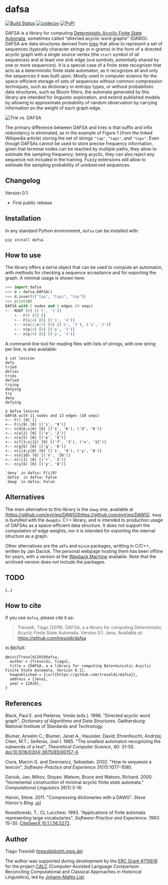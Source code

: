 # dafsa


[![Build Status](https://travis-ci.org/tresoldi/dafsa.svg?branch=master)](https://travis-ci.org/tresoldi/dafsa)
[![codecov](https://codecov.io/gh/tresoldi/dafsa/branch/master/graph/badge.svg)](https://codecov.io/gh/tresoldi/dafsa)
[![PyPI](https://img.shields.io/pypi/v/dafsa.svg)](https://pypi.org/project/dafsa)

DAFSA is a library for computing [Deterministic Acyclic Finite State Automata](https://en.wikipedia.org/wiki/Deterministic_acyclic_finite_state_automaton), sometimes called "directed acyclic word graphs" (DAWG). DAFSA are data structures derived from [tries](https://en.wikipedia.org/wiki/Trie) that allow to represent a set of sequences (typically character strings or *n*-grams) in the form of a directed acyclic graph with a single source vertex (the `start` symbol of all sequences) and at least one sink edge (`end` symbols, potentially shared by one or more sequences). It is a special case of a finite state recognizer that acts as a deterministic finite state automaton, as it recognizes all and only the sequences it was built upon. Mostly used in computer science for the space-efficient storage of sets of sequences without common compression techniques, such as dictionary or entropy types, or without probabilistic data structures, such as Bloom filters, the automata generated by this library are intended for linguistic exploration, and extend published models by allowing to approximate probability of random observation by carrying information on the weight of each graph edge.

![Trie vs. DAFSA](https://raw.githubusercontent.com/tresoldi/dafsa/master/doc/trie-vs-dafsa.png)

The primary difference between DAFSA and tries is that suffix and infix redundancy is eliminated, as in the example of Figure 1 (from the linked Wikipedia article) storing the set of strings `"tap"`, `"taps"`, and `"tops"`. Even though DAFSAs cannot be used to store precise frequency information, given that terminal nodes can be reached by multiple paths, they allow to estimate the sampling frequency; being acyclic, they can also reject any sequence not included in the training. Fuzzy extensions will allow to estimate the sampling probability of unobserved sequences.

## Changelog

Version 0.1:

  - First public release.

## Installation

In any standard Python environment, `dafsa` can be installed with:

```
pip install dafsa
```

## How to use

The library offers a `DAFSA` object that can be used to compute an automaton, with methods for checking a sequence acceptance and for exporting the graph. A minimal usage is shown here:

```python
>>> import dafsa
>>> d = dafsa.DAFSA()
>>> d.insert(["tap", "taps", "top"])
>>> print(d)
DAFSA with 5 nodes and 5 edges (0 seqs)
+-- ROOT [0] [('t', '1')]
    +-- F() [0] []
    +-- F(s|4) [0] [('s', '4')]
    +-- n(a|2;o|5) [0] [('o', '5'), ('a', '2')]
    +-- n(p|3) [0] [('p', '3')]
    +-- n(p|4) [0] [('p', '4')]
```

A command-line tool for reading files with lists of strings, with one string per line, is also available:

```
$ cat lexicon
defy
tried
defies
tries
defied
trying
denying
try
deny
defying

$ dafsa lexicon
DAFSA with 11 nodes and 13 edges (10 seqs)
+-- F() [0] []
+-- F(i|9) [0] [('i', '9')]
+-- n(d|6;s|6) [0] [('s', '6'), ('d', '6')]
+-- n(e|2) [0] [('e', '2')]
+-- n(e|5) [0] [('e', '5')]
+-- n(f|3;n|12) [0] [('f', '3'), ('n', '12')]
+-- n(g|6) [0] [('g', '6')]
+-- n(i|4;y|8) [0] [('i', '4'), ('y', '8')]
+-- n(n|10) [0] [('n', '10')]
+-- n(r|3) [0] [('r', '3')]
+-- n(y|8) [0] [('y', '8')]

`deny` in dafsa: F(i|9)
`dafsa` in dafsa: False
`dawg` in dafsa: False
```

## Alternatives

The main alternative to this library is the `dawg` one, available at [https://github.com/pytries/DAWG](https://github.com/pytries/DAWG). `dawg` is bundled with the `dwagdic` C++ library, and is intended to production usage of DAFSAs as a space-efficient data structure. It does not support the computation of edge weights, nor it is intended for exporting the internal structure as a graph.

Other alternatives are the `adfa` and `minim` packages, writting in C/C++, written by Jan Daciuk. The personal webpage hosting them has been offline for years, with a version at the [Wayback Machine](https://web.archive.org/web/20160531133017/http://galaxy.eti.pg.gda.pl/katedry/kiw/pracownicy/Jan.Daciuk/personal/minim.html) available. Note that the archived version does *not* include the packages.

## TODO

(...)

## How to cite

If you use `dafsa`, please cite it as:

> Tresoldi, Tiago (2019). DAFSA, a a library for computing Deterministic Acyclic Finite State Automata.
Version 0.1. Jena. Available at: https://github.com/tresoldi/dafsa

In BibTeX:

```
@misc{Tresoldi2019dafsa,
  author = {Tresoldi, Tiago},
  title = {DAFSA, a a library for computing Deterministic Acyclic Finite State Automata. Version 0.1},
  howpublished = {\url{https://github.com/tresoldi/dafsa}},
  address = {Jena},
  year = {2019},
}
```

## References

Black, Paul E. and Pieterse, Vreda (eds.). 1998. "Directed acyclic word graph", *Dictionary of Algorithms and Data Structures*. Gaithersburg: National Institute of Standards and Technology.

Blumer, Anselm C.; Blumer, Janet A.; Haussler, David; Ehrenfeucht, Andrzej; Chen, M.T.; Seiferas, Joel I. 1985. "The smallest automaton recognizing the subwords of a text", *Theoretical Computer Science*, 40: 31–55. [doi:10.1016/0304-3975(85)90157-4](https://doi.org/10.1016%2F0304-3975%2885%2990157-4).

Ciura, Marcin G. and Deorowicz, Sebastian. 2002. "How to sequeeze a lexicon", *Software-Practice and Experience* 31(11):1077-1090.

Daciuk, Jan; Mihov, Stoyan; Watson, Bruce and Watson, Richard. 2000. "Incremental construction of minimal acyclic finite state automata." *Computational Linguistics* 26(1):3-16.

Havon, Steve. 2011. "Compressing dictionaries with a DAWG". *Steve Hanov's Blog*. [url](http://stevehanov.ca/blog/?id=115)

Kowaltowski, T.; CL Lucchesi. 1993. "Applications of finite automata representing large vocabularies". *Software-Practice and Experience*. 1993: 15–30. [CiteSeerX 10.1.1.56.5272](https://citeseerx.ist.psu.edu/viewdoc/summary?doi=10.1.1.56.5272).

## Author

Tiago Tresoldi (tresoldi@shh.mpg.de)

The author was supported during development by the
[ERC Grant #715618](https://cordis.europa.eu/project/rcn/206320/factsheet/en)
for the project [CALC](http://calc.digling.org)
(Computer-Assisted Language Comparison: Reconciling Computational and Classical
Approaches in Historical Linguistics), led by
[Johann-Mattis List](http://www.lingulist.de).

